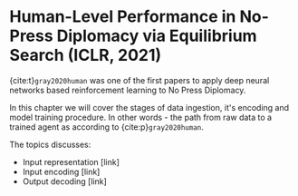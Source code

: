 # Human-Level Performance in No-Press Diplomacy via Equilibrium Search (ICLR, 2021)

{cite:t}`gray2020human` was one of the first papers to apply deep neural networks based
reinforcement learning to No Press Diplomacy.

In this chapter we will cover the stages of data ingestion, 
it's encoding and model training procedure. In other words - the path from raw 
data to a trained agent as according to {cite:p}`gray2020human`.

The topics discusses:
* Input representation [link]
* Input encoding [link]
* Output decoding [link]